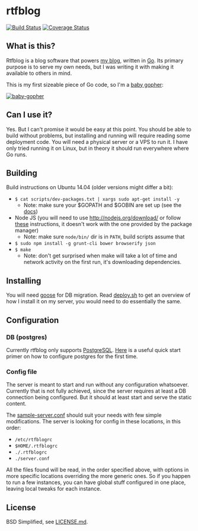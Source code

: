 # rtfblog

[![Build Status](https://travis-ci.org/rtfb/rtfblog.svg?branch=master)](https://travis-ci.org/rtfb/rtfblog)
[![Coverage Status](https://coveralls.io/repos/rtfb/rtfblog/badge.png)](https://coveralls.io/r/rtfb/rtfblog)

## What is this?

Rtfblog is a blog software that powers [my blog](http://blog.rtfb.lt), written
in [Go](http://golang.org). Its primary purpose is to serve my own needs, but I
was writing it with making it available to others in mind.

This is my first sizeable piece of Go code, so I'm a [baby
gopher](http://www.babygopher.org/):

[![baby-gopher](https://raw2.github.com/drnic/babygopher-site/gh-pages/images/babygopher-badge.png)](http://www.babygopher.org)

## Can I use it?

Yes. But I can't promise it would be easy at this point. You should be able to
build without problems, but installing and running will require reading some
deployment code. You will need a physical server or a VPS to run it. I have only
tried running it on Linux, but in theory it should run everywhere where Go runs.

## Building

Build instructions on Ubuntu 14.04 (older versions might differ a bit):

* `$ cat scripts/dev-packages.txt | xargs sudo apt-get install -y`
  * Note: make sure your $GOPATH and $GOBIN are set up (see the
    [docs](https://golang.org/cmd/go/#hdr-GOPATH_environment_variable))
* Node JS (you will need to use http://nodejs.org/download/ or follow
  [these](https://github.com/joyent/node/wiki/installing-node.js-via-package-manager)
  instructions, it doesn't work with the one provided by the package manager)
  * Note: make sure `node/bin/` dir is in `PATH`, build scripts assume that
* `$ sudo npm install -g grunt-cli bower browserify json`
* `$ make`
  * Note: don't get surprised when make will take a lot of time and network
    activity on the first run, it's downloading dependencies.

## Installing

You will need [goose](https://bitbucket.org/liamstask/goose/) for DB migration.
Read [deploy.sh](deploy.sh) to get an overview of how I install it on my server,
you would need to do essentially the same.

## Configuration

### DB (postgres)

Currently rtfblog only supports [PostgreSQL](http://www.postgresql.org/).
[Here](http://stackoverflow.com/questions/1471571/how-to-configure-postgresql-for-the-first-time)
is a useful quick start primer on how to configure postgres for the first time.

### Config file

The server is meant to start and run without any configuration whatsoever.
Currently that is not fully achieved, since the server requires at least a DB
connection being configured. But it should at least start and serve the static
content.

The [sample-server.conf](sample-server.conf) should suit your needs with few
simple modifications. The server is looking for config in these locations, in
this order:

* `/etc/rtfblogrc`
* `$HOME/.rtfblogrc`
* `./.rtfblogrc`
* `./server.conf`

All the files found will be read, in the order specified above, with options
in more specific locations overriding the more generic ones. So if you happen to
run a few instances, you can have global stuff configured in one place, leaving
local tweaks for each instance.

## License

BSD Simplified, see [LICENSE.md](LICENSE.md).
